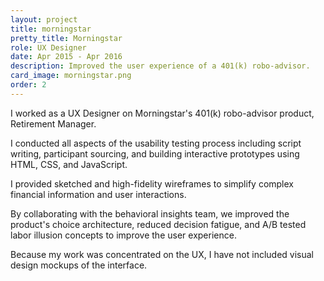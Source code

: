 ```yaml
---
layout: project
title: morningstar
pretty_title: Morningstar
role: UX Designer
date: Apr 2015 - Apr 2016 
description: Improved the user experience of a 401(k) robo-advisor. 
card_image: morningstar.png
order: 2
---
```


<p>I worked as a UX Designer on Morningstar's 401(k) robo-advisor product, Retirement Manager.</p>

<p>I conducted all aspects of the usability testing process including script writing, participant sourcing, and building interactive prototypes using HTML, CSS, and JavaScript.</p>

<p>I provided sketched and high-fidelity wireframes to simplify complex financial information and user interactions.</p>

<p>By collaborating with the behavioral insights team, we improved the product's choice architecture, reduced decision fatigue, and A/B tested labor illusion concepts to improve the user experience.</p>

<p>Because my work was concentrated on the UX, I have not included visual design mockups of the interface.</p>